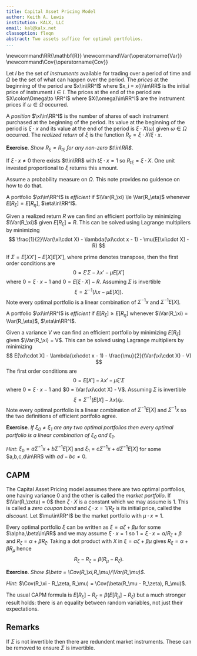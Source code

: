 ```yaml
---
title: Capital Asset Pricing Model
author: Keith A. Lewis
institution: KALX, LLC
email: kal@kalx.net
classoption: fleqn
abstract: Two assets suffice for optimal portfolios.
...
```


\newcommand\RR{\mathbf{R}}
\newcommand\Var{\operatorname{Var}}
\newcommand\Cov{\operatorname{Cov}}

Let $I$ be the set of _instruments_ available for trading over a period of time
and $Ω$ be the set of what can happen over the period.
The _prices_ at the beginning of the period are $x\in\RR^I$ where $x_i = x(i)\in\RR$ is the initial
price of instrument $i\in I$.
The prices at the end of the period are $X\colon\Omega\to \RR^I$ where $X(\omega)\in\RR^I$
are the instrument prices if $\omega\in\Omega$ occurred.

A _position_ $\xi\in\RR^I$ is the number of shares of each instrument purchased
at the beginning of the period. Its value at the beginning of the period
is $\xi\cdot x$ and its value at the end of the period is $\xi\cdot X(\omega)$
given $\omega\in\Omega$ occurred. The _realized return_ of $\xi$
is the function $R_\xi = \xi\cdot X/\xi\cdot x$.

__Exercise__. _Show $R_\xi = R_{t\xi}$ for any non-zero $t\in\RR$_.

If $\xi\cdot x\not=0$ there exists $t\in\RR$ with $t\xi\cdot x = 1$
so $R_{t\xi} = \xi\cdot X$. One unit invested proportional to $\xi$
returns this amount.

Assume a probability measure on $\Omega$. This note provides no guidence on how to do that.

A portfolio $\xi\in\RR^I$ is _efficient_ if $\Var(R_\xi) \le \Var(R_\eta)$
whenever $E[R_\xi] = E[R_\eta]$, $\eta\in\RR^I$.

Given a realized return $R$ we can find an efficient portfolio by
minimizing $\Var(R_\xi)$ given $E[R_\xi] = R$. This can be solved using Lagrange
multipliers by minimizing
$$
	\frac{1}{2}\Var(\xi\cdot X) - \lambda(\xi\cdot x - 1) - \mu(E[\xi\cdot X] - R)
$$

If $\Sigma = E[XX'] - E[X]E[X']$, where prime denotes transpose, then the first order conditions are
$$
	0 = \xi'\Sigma - \lambda x' - \mu E[X']
$$
where $0 = \xi\cdot x - 1$ and $0 = E[\xi\cdot X] - R$. Assuming $\Sigma$ is invertible
$$
	\xi = \Sigma^{-1}(\lambda x - \mu E[X]).
$$
Note every optimal portfolio is a linear combination of $\Sigma^{-1}x$ and $\Sigma^{-1}E[X]$.

A portfolio $\xi\in\RR^I$ is _efficient_ if $E[R_\xi] \ge E[R_\eta]$
whenever $\Var(R_\xi) = \Var(R_\eta)$, $\eta\in\RR^I$.

Given a variance $V$ we can find an efficient portfolio by
minimizing $E[R_\xi]$ given $\Var(R_\xi) = V$. This can be solved using Lagrange
multipliers by minimizing
$$
	E[\xi\cdot X] - \lambda(\xi\cdot x - 1) - \frac{\mu}{2}(\Var(\xi\cdot X) - V)
$$
The first order conditions are
$$
	0 = E[X'] - \lambda x' - \mu \xi'\Sigma
$$
where $0 = \xi\cdot x - 1$ and $0 = \Var(\xi\cdot X) - V$. Assuming $\Sigma$ is invertible
$$
	\xi = \Sigma^{-1}(E[X] - \lambda x)/\mu.
$$
Note every optimal portfolio is a linear combination of $\Sigma^{-1}E[X]$ and
$\Sigma^{-1}x$ so the two definitions of efficient portfolio agree.

__Exercise__. _If $\xi_0\not=\xi_1$ are any two optimal portfolios then
every optimal portfolio is a linear combination of $\xi_0$ and $\xi_1$_.

_Hint_: $\xi_0 = a\Sigma^{-1}x + b\Sigma^{-1}E[X]$ and
$\xi_1 = c\Sigma^{-1}x + d\Sigma^{-1}E[X]$ for some $a,b,c,d\in\RR$ with
$ad - bc\not=0$.

## CAPM

The Capital Asset Pricing model assumes there are two optimal portfolios,
one having variance 0 and the other is called the _market portfolio_.
If $\Var(R_\zeta) = 0$ then $\zeta\cdot X$ is a constant which we may
assume is 1.  This is called a _zero coupon bond_ and $\zeta\cdot x = 1/R_\zeta$
is its initial price, called the _discount_. Let $\mu\in\RR^I$ be the market portfolio
with $\mu\cdot x = 1$.

Every optimal portfolio $\xi$ can be written as $\xi = \alpha\zeta + \beta\mu$ for
some $\alpha,\beta\in\RR$ and we may assume $\xi\cdot x = 1$
so $1 = \xi\cdot x = \alpha/R_\zeta + \beta$ and $R_\zeta = \alpha + \beta R_\zeta$.
Taking a dot product with $X$ in $\xi = \alpha\zeta + \beta\mu$ gives
$R_\xi = \alpha + \beta R_\mu$ hence
$$
	R_\xi - R_\zeta = \beta(R_\mu - R_\zeta).
$$

__Exercise__. _Show $\beta = \Cov(R_\xi,R_\mu)/\Var(R_\mu)$_.

_Hint_: $\Cov(R_\xi - R_\zeta, R_\mu) = \Cov(\beta(R_\mu - R_\zeta), R_\mu)$.

The usual CAPM formula is $E[R_\xi] - R_\zeta = \beta(E[R_\mu] - R_\zeta)$
but a much stronger result holds: there is an equality between random variables,
not just their expectations.

## Remarks

If $\Sigma$ is not invertible then there are redundent market instruments.
These can be removed to ensure $\Sigma$ is invertible.

<!--

## Derivative

A _derivative instrument_ is a function $A\colonΩ\to\RR$ that pays some _amount_
at the end of the period depending on what happened.
If there is a $γ\in\RR^I$ with
$γ\cdot X = A$ then there is a perfect hedge. The _cost_ of
setting up the hedge at the beginning of the period is $γ\cdot x$.

If more things can happen than the number of instruments then it is not
the case perfect hedges always exist.  The usual case is that they do
not and risk management involves the study of how well a derivative can
be hedged.
The basic problem of one-period hedging is to find $γ\in\RR^I$ such that
$γ\cdot X - A$ is "minimized" in some sense.

## Arbitrage

The cost of acquiring $γ$ shares of each instrument at the beginning
of the period is $γ\cdot x$. If that is negative then you make money.
At the end of the period you close the position by selling all of your
shares.  This results in a cash flow of $γ\cdot X$ to your account.
If that is non-negative then you don't lose money.  A one period model
has _arbitrage_ if there exists $γ\in \RR^I$ with $γ\cdot x <
0$ and $γ\cdot X(\omega)\ge0$, $\omega\inΩ$.

## FTAP

The one-period Fundamental Theorem of Asset Pricing states that there is no
arbitrage if and only if there exists a non-negative measure $\Pi$ on $Ω$
such that $x = \int_Ω X\,d\Pi$. If such a measure exists and
$γ\cdot X\ge 0$ then $γ\cdot x \ge 0$ so there is no arbitrage.

We assume $X$ is bounded and $\Pi$ is finitely additive.

**Lemma.** _If $x\in\bm{R}^n$ and $C$ is a closed cone in
$\bm{R}^n$ with $x\not\in C$ then there exists $ξ\in\bm{R}^n$
with $ξ\cdot x < 0$ and $ξ\cdot y \ge0$ for $y\in C$._

Recall that a _cone_ is a subset of a vector space closed under addition
and multiplication by a positive scalar, that is, $C + C\subseteq C$
and $tC\subseteq C$ for $t > 0$.
For example, the set of arbitrage positions is a cone.

_Proof._ Since $C$ is closed and convex there exists $x^*\in C$ with
$0 < ||x^* - x|| \le ||y - x||$ for all $y\in C$.  Let $ξ = x^* - x$.
For any $y\in C$ and $t > 0$ we have $ty + x^*\in C$ so $||ξ|| \le ||ty + ξ||$. 
Simplifying gives $t^2||y||^2 + 2tξ\cdot y\ge 0$. 
Dividing by $t > 0$ and letting $t$ decrease to 0 shows $ξ\cdot y\ge 0$. 
Take $y = x^*$ then $tx^* + x^*\in C$ for $t \ge -1$. By similar reasoning,
letting $t$ increase to 0 shows $ξ\cdot x^*\le 0$ so $ξ\cdot x^* = 0$. 
Since $0 < ||ξ||^2 = ξ\cdot (x^* - x) = -ξ\cdot x$ we have $ξ\cdot x < 0$.
$\blacksquare$

The set of non-negative finitely additive measures is a closed
cone and $X\mapsto \int_Ω X\,d\Pi$ is positive, linear, and continuous
so $C = \{\int_Ω X\,d\Pi \mid \Pi\ge 0\}$ is also a closed cone.
The contrapositive of the FTAP follows from the lemma.

The proof also shows how to find an arbitrage when one exists.
For example, if $Ω$ is a singleton then the cone generated by $X(Ω)$
is $\{tX(ω)\mid t \ge 0\}$ where $Ω = \{ω\}$.  The projection onto the
ray is $e\otimes e$ where $e = X(ω)/\|X(ω)\|$ so $ξ = (x\cdot e)e - x$
is an arbitrage unless $x$ is a positive scalar multiple of $X(ω)$.

Note that the lemma is a purely geometric fact that does not involve measures.
It is usually called Farkas' lemma and is a special case of the Hahn-Banach theorem
in finite dimensional space.

## Hedging

Given a derivative payoff $A$ at the end of the period we wish to
minimize, in some sense, $γ\cdot X - A$ over available hedges $γ\in\RR^I$.

__Lemma__. _Using the notation above $(γ\cdot X - A)^2 = \|(XX')^{1/2}(γ - XA/X'X)\|^2$ on $Ω$_.

Letting $Σ = (XX')^{1/2}$ we have 
$$
	\|Σγ - Σ^{-1}XA\|^2 = γ'XX'γ - 2γ'XA + X'(XX')^{-1}X A^2
$$
so 
$$
\begin{aligned}
(γ\cdot X - A)^2 &= γ'XX'γ - 2γ'XA + A^2 \\
	&= \|Σγ - Σ^{-1}XA\|^2 - X'(XX')^{-1}X A^2 + A^2.\\
\end{aligned}
$$
Since $(XX')X = X(X'X)$ the matrix $XX'$ has eigenvector $X$ with eigenvalue $V = X'X$
as functions on $Ω$.
This implies $Σ^{-1}X = X/\sigma$ and $X'(XX')^{-1}X = 1$ hence
$$
	(γ\cdot X - A)^2 = \|Σ γ - XA/\sigma\|^2 = \|Σ(γ - XA/σ^2)\|^2.
$$

Given a probability measure on $Ω$, $E[(γ\cdot X - A)^2]$ is minimized
when $γ - E[XX']^{-1}E[XA] = 0$. This is analogous to $γ - XA/σ^2$
being "minimized" over $Ω$. 

If $Ω = \{ω\}$ is a singleton then $γ^* = X(ω)A(ω)/\|X(ω)\|^2$ is the natural choice for the
best estimate. If the model is arbitrage free then $Rx = X(ω)$ for some $R > 0$ and
$γ\cdot x = A(ω)/R$ is the cost of the hedge. In this case $γ\cdot X(ω) = A(ω)$ replicates the derivative
and $X(ω)X'(ω) = R^2xx'$ so $R = \|X\|/\|x\|$.

If $Ω = \{ω_0, ω_1\}$ has two points then $XX'$ is rank two.
If $u,v\in\RR^I$ then the SVD of $uu' + vv'$ in terms of the basis $\{u,v\}$ has eigenvalues 
$$
(a^2 + c^2 \pm \sqrt{(a^2 - c^2)^2 + (2b)^2})/2
$$
where $a^2 = u'u = \|u\|^2$,
$c^2 = v'v = \|v\|^2$, and
$b = u'v = v'u = ρac$.
Note $\|u \pm v\|^2 = a^2 \pm 2b + c^2$.
The eigenvectors are
$$
(a^2 - c^2 \pm \sqrt{(a^2 - c^2)^2 + (2b)^2}, 2b).
$$
Note these are orthogonal and if $a = c$ the eigenvalues are
$a^2 \pm b$, and the eigenvectors are $2(\pm b, b)$

Using $\sqrt{d + x} \approx \sqrt{d} + x/2\sqrt{d}$ for small $x$, the eigenvalues for small $ρ$
are $(a^2 + c^2 \pm |a^2 - c^2| + 2b^2)/2$.
If $a \ge c$ these are $a^2 + b^2/sqrt{a^c - c^2}$ and $c^2 - b^2/sqrt{a^c - c^2}$.
The corresponding eigenvectors are
$(a^2 - c^2 \pm |a^2 - c^2| + 2b^2, 2b)$.
If $a \ge c$ these are $2(a^2 - c^2 + b^2, b)$ and $2(-b^2, b)$.

$$
-(a^2 - c^2 + b^2)b^2 + (b+e)^2$.
= -(a^2 - c^2 + b^2)b^2 + b^2 + 2be + e^2$
$$
$$
	e = -b \pm \sqrt{b^2 + b((a^2 - c^2 + b^2)b^2}
$$

Let $d^2 = a^2 - c^2$ assuming $a \ge c$.
$$
\|(d \pm \sqrt{d^2 + 4b^2})u + 2bv\|^2
$$
$$
= (d \pm \sqrt{d^2 + 4b^2})^2 u'u
  + 2(d \pm \sqrt{d^2 + 4b^2})2b u'v
  + 4b^2 v'v
$$  
$$  
= (d \pm \sqrt{d^2 + 4b^2})^2 a^2
  + 4(d \pm \sqrt{d^2 + 4b^2})b^2
  + 4b^2 c^2
$$
$$
= (d^2 \pm 2d\sqrt{d^2 + 4b^2} + d^2 + 4b^2) a^2
  + 4(d \pm \sqrt{d^2 + 4r^2})b^2
  + 4b^2 c^2
$$
$$
= (a^2d^2 \pm 2a^2d\sqrt{d^2 + 4b^2} + a^2d^2 + 4a^2b^2)
  + 4b^2d \pm 4b^2\sqrt{d^2 + 4r^2}
  + 4b^2 c^2
$$
$$
= 2a^2d^2 + 4a^2b^2
+ 4b^2d
+ 4b^2 c^2
\pm (2a^2d + 4b^2)\sqrt{d^2 + 4b^2}
$$

In general we can do a principal component analysis on $\{X(ω)A(ω)/\|X(ω)\|^2\mid ω\in Ω\}$ and
choose $γ^*$ to be first principal component.

Fix a probability measure and let $Σ = E[XX']^{1/2}$ so
$$
\begin{aligned}
E[(γ\cdot X - A)^2] &= γ'E[XX']γ - 2E[X'A]γ + E[A^2]\\
	&= \|Σγ - Σ^{-1}E[XA]\|^2 - \|Σ^{-1}E[XA]\|^2 + E[A^2].\\
\end{aligned}
$$
This has minimum value $E[A^2] - E[X'A]E[XX']^{-1}E[XA]$ when $γ = E[XX']^{-1}E[XA]$.
The least squares minimum does not depend on initial prices $x$, but we are only
interested in arbitrage free models. In this case we have $x = \int X\,dΠ = E[X]\|Π\|$
where we use the probability measure $P = Π/\|Π\|$.


### Two Instruments

Let $x = (r, s)$, $r,s\in\RR$ and $X = (R, S)$, $R,S\colonΩ\to\RR$.
We may assume $r = s = 1$. The matrix $XX'$ has eigenvectors
$(R/S, 1)$ and $(-S/R, 1)$ with eigenvalues $σ^2 = R^2 + S^2$ and $0$, respectively.

We have
$$
E[XX'] = \begin{pmatrix} E[R^2] & E[RS] \\ E[SR] & E[S^2] \end{pmatrix}
$$
and
$$
E[XX']^{-1} = \frac{1}{E[R^2]E[S^2] - E[RS]^2} 
\begin{pmatrix} E[S^2] & -E[RS] \\ -E[SR] & E[R^2] \end{pmatrix}
$$
The eigenvalues of $E[XX']$ are
$$
(E[R^2] + E[S^2] \pm \sqrt{(E[R^2] - E[S^2])^2 + 4 E[RS]^2})/2
$$
and
The corresponding eigenvectors are
$$
((E[R^2] - E[S^2] \pm \sqrt{(E[R^2] - E[S^2])^2 + 4 E[RS]^2})/2E[RS], 1).
$$

$E[X^2] = E[X]^2 + Var(X)$


## Capital Asset Pricing Model

The Capital Asset Pricing Model is a one-period model that specifies a probability measure on $\Omega$.
The Fundamental Theorem of Asset Pricing states a one-period model is arbitrage free if and only
if there exists a positive measure $D$ on $\Omega$
with $x = \int_\Omega X(\omega)\,dD(\omega)$. If we define $Q = D/D(\omega)$ then
$Q$ is a positive measure having mass one, so it is a "probability" measure, but
it is not the probability of anything. We call it a _risk-neutral_ measure, although
a better name is _risk-blind_. We can rewrite the integral as an expectation
under $Q$ as $x = E[X]D(\Omega)$ so $x$ can be thought of as the expected value of future discounted prices.
This is the simplest example of discounted prices being a martingale.
## Application

For the binomial model the smallest closed cone containing the range of $X$
is ${\{X(L)\pi_L + X(H)\pi_H\mid \pi_L,\pi_H\ge0\}}$.
If $(1, s)$ is in the cone then ${(1,s) = (R, L)\pi_L + (R, H)\pi_H}$
for some $\pi_L,\pi_H\ge0$. Solving for $\pi_L$ and $\pi_H$ gives
the no arbitrage condition $L \le Rs \le H$.

__Exercise__. _Show $\pi_L = (H - Rs)/R(H - L)$ and $\pi_H = (Rs - L)/R(H - L)$_.

If $Rs > H$ then $(R, s)$ is above the line through the origin with
slope $R/H$ so $\xi$ should be proportional to $(H, -R)$.
If $Rs < L$ then $(R, s)$ is below the line through the origin with
slope $R/L$ so $\xi$ should be proportional to $(-L, R)$.

Now let's use the more realistic sample space $\Omega = [L,H]$ so
the final stock price can take on any value between $L < H$.
We will eventually arrive at the same no‑arbitrage condition,
but will take this opportunity to introduce Grassmann algebra.

-->
